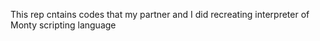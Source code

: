 This rep cntains codes that my partner and I did recreating interpreter of Monty scripting language
